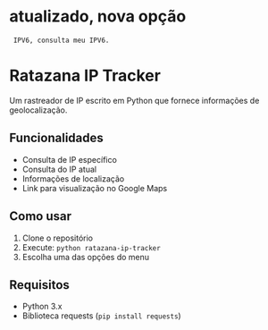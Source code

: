 # atualizado, nova opção 
` IPV6, consulta meu IPV6.`

# Ratazana IP Tracker

Um rastreador de IP escrito em Python que fornece informações de geolocalização.

## Funcionalidades

- Consulta de IP específico
- Consulta do IP atual
- Informações de localização
- Link para visualização no Google Maps

## Como usar

1. Clone o repositório
2. Execute: `python ratazana-ip-tracker`
3. Escolha uma das opções do menu

## Requisitos

- Python 3.x
- Biblioteca requests (`pip install requests`)
